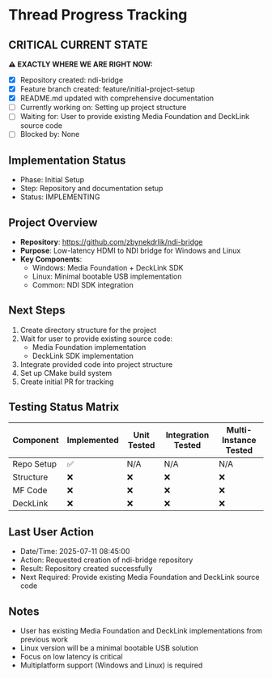 # Thread Progress Tracking

## CRITICAL CURRENT STATE
**⚠️ EXACTLY WHERE WE ARE RIGHT NOW:**
- [x] Repository created: ndi-bridge
- [x] Feature branch created: feature/initial-project-setup
- [x] README.md updated with comprehensive documentation
- [ ] Currently working on: Setting up project structure
- [ ] Waiting for: User to provide existing Media Foundation and DeckLink source code
- [ ] Blocked by: None

## Implementation Status
- Phase: Initial Setup
- Step: Repository and documentation setup
- Status: IMPLEMENTING

## Project Overview
- **Repository**: https://github.com/zbynekdrlik/ndi-bridge
- **Purpose**: Low-latency HDMI to NDI bridge for Windows and Linux
- **Key Components**:
  - Windows: Media Foundation + DeckLink SDK
  - Linux: Minimal bootable USB implementation
  - Common: NDI SDK integration

## Next Steps
1. Create directory structure for the project
2. Wait for user to provide existing source code:
   - Media Foundation implementation
   - DeckLink SDK implementation
3. Integrate provided code into project structure
4. Set up CMake build system
5. Create initial PR for tracking

## Testing Status Matrix
| Component | Implemented | Unit Tested | Integration Tested | Multi-Instance Tested | 
|-----------|------------|-------------|--------------------|-----------------------|
| Repo Setup | ✅         | N/A         | N/A                | N/A                   |
| Structure  | ❌         | ❌          | ❌                 | ❌                    |
| MF Code    | ❌         | ❌          | ❌                 | ❌                    |
| DeckLink   | ❌         | ❌          | ❌                 | ❌                    |

## Last User Action
- Date/Time: 2025-07-11 08:45:00
- Action: Requested creation of ndi-bridge repository
- Result: Repository created successfully
- Next Required: Provide existing Media Foundation and DeckLink source code

## Notes
- User has existing Media Foundation and DeckLink implementations from previous work
- Linux version will be a minimal bootable USB solution
- Focus on low latency is critical
- Multiplatform support (Windows and Linux) is required
